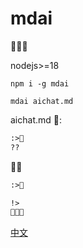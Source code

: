 # mdai

📄🔄🤖

nodejs>=18

```shell
npm i -g mdai
```

```shell
mdai aichat.md
```

aichat.md 📝:

```markdown
:>👋
??
```

🤖🤔

```markdown
:>👋

!>
👋🤔🤝
```

[中文](README_zh.md)
